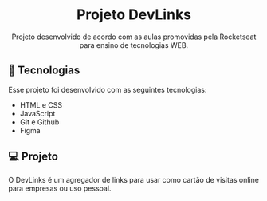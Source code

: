 <h1 align="center"> Projeto DevLinks </h1>

<p align="center">
Projeto desenvolvido de acordo com as aulas promovidas pela Rocketseat para ensino de tecnologias WEB. <br/>

## 🚀 Tecnologias

Esse projeto foi desenvolvido com as seguintes tecnologias:

- HTML e CSS
- JavaScript
- Git e Github
- Figma

## 💻 Projeto

O DevLinks é um agregador de links para usar como cartão de visitas online para empresas ou uso pessoal.
